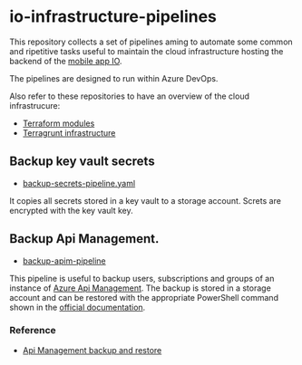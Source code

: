 # io-infrastructure-pipelines

This repository collects a set of pipelines aming to automate some common and ripetitive tasks useful to maintain the cloud infrastructure hosting the backend of the [mobile app IO](https://io.italia.it/).

The pipelines are designed to run within Azure DevOps.

Also refer to these repositories to have an overview of the cloud infrastrucure:

* [Terraform modules](https://github.com/pagopa/io-infrastructure-modules-new)
* [Terragrunt infrastructure](https://github.com/pagopa/io-infrastructure-live-new)

## Backup key vault secrets

* [backup-secrets-pipeline.yaml](./pipelines/backup-secrets-pipeline.yaml)

It copies all secrets stored in a key vault to a storage account.
Screts are encrypted with the key vault key.

## Backup Api Management.

* [backup-apim-pipeline](./pipelines/backup-apim-pipeline.yaml)

This pipeline is useful to backup users, subscriptions and groups of an instance of [Azure Api Management](https://docs.microsoft.com/en-us/rest/api/apimanagement/).
 The backup is stored in a storage account and can be restored with the appropriate PowerShell command shown in the [official documentation](https://docs.microsoft.com/en-us/azure/api-management/scripts/powershell-backup-restore-apim-service).

### Reference

* [Api Management backup and restore](https://docs.microsoft.com/en-us/azure/api-management/scripts/powershell-backup-restore-apim-service)
